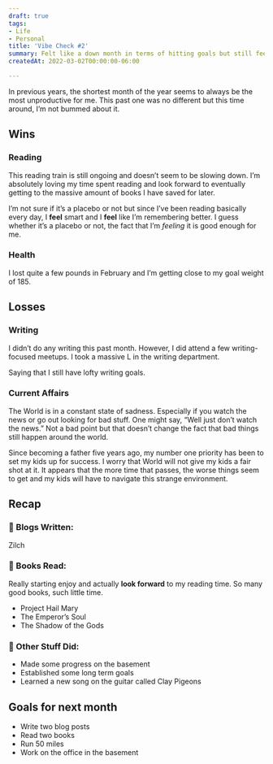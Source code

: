 ```yaml
---
draft: true
tags:
- Life
- Personal
title: 'Vibe Check #2'
summary: Felt like a down month in terms of hitting goals but still feeling great.
createdAt: 2022-03-02T00:00:00-06:00

---
```

In previous years, the shortest month of the year seems to always be the most unproductive for me. This past one was no different but this time around, I’m not bummed about it.

## Wins

### Reading

This reading train is still ongoing and doesn’t seem to be slowing down. I’m absolutely loving my time spent reading and look forward to eventually getting to the massive amount of books I have saved for later.

I’m not sure if it’s a placebo or not but since I’ve been reading basically every day, I **feel** smart and I **feel** like I’m remembering better. I guess whether it’s a placebo or not, the fact that I’m _feeling_ it is good enough for me.

### Health

I lost quite a few pounds in February and I’m getting close to my goal weight of 185.

## Losses

### Writing

I didn’t do any writing this past month. However, I did attend a few writing-focused meetups. I took a massive L in the writing department.

Saying that I still have lofty writing goals.

### Current Affairs

The World is in a constant state of sadness. Especially if you watch the news or go out looking for bad stuff. One might say, “Well just don’t watch the news.” Not a bad point but that doesn’t change the fact that bad things still happen around the world.

Since becoming a father five years ago, my number one priority has been to set my kids up for success. I worry that World will not give my kids a fair shot at it. It appears that the more time that passes, the worse things seem to get and my kids will have to navigate this strange environment.

## Recap

### 📜 Blogs Written:

Zilch

### 📖 Books Read:

Really starting enjoy and actually **look forward** to my reading time. So many good books, such little time.

* Project Hail Mary
* The Emperor’s Soul
* The Shadow of the Gods

### 🐜 Other Stuff Did:

* Made some progress on the basement
* Established some long term goals
* Learned a new song on the guitar called Clay Pigeons

## Goals for next month

* Write two blog posts
* Read two books
* Run 50 miles
* Work on the office in the basement